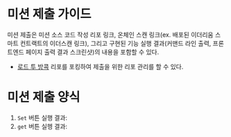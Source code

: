 # 미션 제출 가이드
미션 제출은 미션 소스 코드 작성 리포 링크, 온체인 스캔 링크(ex. 배포된 이더리움 스마트 컨트랙트의 이더스캔 링크), 그리고 구현된 기능 실행 결과(커맨드 라인 출력, 프론트엔드 페이지 출력 결과 스크린샷)의 내용을 포함할 수 있다. 

* [로드 투 방콕](https://github.com/LudiumAgwn/road-to-bangkok) 리포를 포킹하여 제출을 위한 리포 관리를 할 수 있다.

# 미션 제출 양식
1. `Set` 버튼 실행 결과:
2. `get` 버튼 실헹 결과: 
